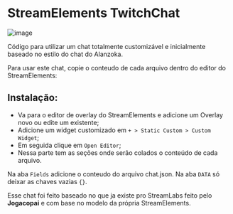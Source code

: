 # StreamElements TwitchChat

![image](https://user-images.githubusercontent.com/5833818/130188255-a9047a1a-9394-4cca-b301-e4d68c1f5045.png)

Código para utilizar um chat totalmente customizável e inicialmente baseado no estilo do chat do Alanzoka.

Para usar este chat, copie o conteudo de cada arquivo dentro do editor do StreamElements:

## Instalação:
- Va para o editor de overlay do StreamElements e adicione um Overlay novo ou edite um existente;
- Adicione um widget customizado em `+ > Static Custom > Custom Widget`;
- Em seguida clique em `Open Editor`;
- Nessa parte tem as seções onde serão colados o conteúdo de cada arquivo.

Na aba `Fields` adicione o conteudo do arquivo chat.json.
Na aba `DATA` só deixar as chaves vazias `{}`.

Esse chat foi feito baseado no que ja existe pro StreamLabs feito pelo **Jogacopai** e com base no modelo da própria StreamElements.

